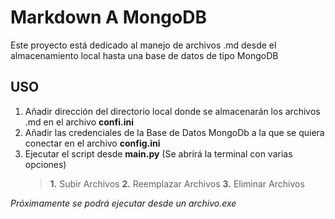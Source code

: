 # Markdown A MongoDB
Este proyecto está dedicado al manejo de archivos .md desde el almacenamiento local hasta una base de datos de tipo MongoDB

## **USO**
1. Añadir dirección del directorio local donde se almacenarán los archivos .md en el archivo **confi.ini**
2. Añadir las credenciales de la Base de Datos MongoDb a la que se quiera conectar en el archivo **config.ini**
3. Ejecutar el script desde **main.py** (Se abrirá la terminal con varias opciones)
   > **1.** Subir Archivos **2.** Reemplazar Archivos **3.** Eliminar Archivos

_Próximamente se podrá ejecutar desde un archivo.exe_
